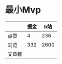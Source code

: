 # 最小Mvp

|        | 掘金 | b站  |
| ------ | ---- | ---- |
| 点赞   | 4    |  236   |
| 浏览   | 332    |  2600    |
| 文章数 |     |     |

